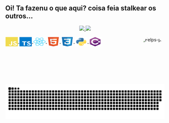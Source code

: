 ## Oi! Ta fazenu o que aqui? coisa feia stalkear os outros...
<div align="center">
  <a href="https://github.com/felmateos">
  <img height="180em" src="https://github-readme-stats.vercel.app/api?username=felmateos&show_icons=true&theme=synthwave&include_all_commits=true&count_private=true"/>
  <img height="180em" src="https://github-readme-stats.vercel.app/api/top-langs/?username=felmateos&layout=compact&langs_count=7&theme=synthwave"/>
</div>
<div style="display: inline_block"><br>
  <img align="center" alt="Felps-Js" height="30" width="40" src="https://raw.githubusercontent.com/devicons/devicon/master/icons/javascript/javascript-plain.svg">
  <img align="center" alt="Felps-Ts" height="30" width="40" src="https://raw.githubusercontent.com/devicons/devicon/master/icons/typescript/typescript-plain.svg">
  <img align="center" alt="Felps-React" height="30" width="40" src="https://raw.githubusercontent.com/devicons/devicon/master/icons/react/react-original.svg">
  <img align="center" alt="Felps-HTML" height="30" width="40" src="https://raw.githubusercontent.com/devicons/devicon/master/icons/html5/html5-original.svg">
  <img align="center" alt="Felps-CSS" height="30" width="40" src="https://raw.githubusercontent.com/devicons/devicon/master/icons/css3/css3-original.svg">
  <img align="center" alt="Felps-Python" height="30" width="40" src="https://raw.githubusercontent.com/devicons/devicon/master/icons/python/python-original.svg">
  <img align="center" alt="Felps-Csharp" height="30" width="40" src="https://raw.githubusercontent.com/devicons/devicon/master/icons/csharp/csharp-original.svg">
  <img align="right" alt="Felps-pic" height="150" style="border-radius:50px;" src="https://avatars.githubusercontent.com/u/88856792?v=4">
</div>
  
  ##
 
<div>
 
![snake gif](https://github.com/felmateos/felmateos/blob/output/github-contribution-grid-snake.svg)
 
</div>
